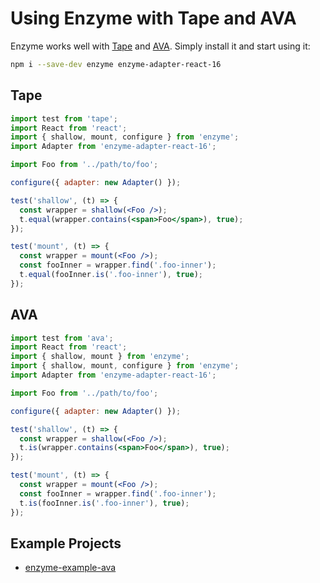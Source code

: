 # Using Enzyme with Tape and AVA

Enzyme works well with [Tape](https://github.com/substack/tape) and [AVA](https://github.com/avajs/ava).
Simply install it and start using it:

```bash
npm i --save-dev enzyme enzyme-adapter-react-16
```

## Tape

```jsx
import test from 'tape';
import React from 'react';
import { shallow, mount, configure } from 'enzyme';
import Adapter from 'enzyme-adapter-react-16';

import Foo from '../path/to/foo';

configure({ adapter: new Adapter() });

test('shallow', (t) => {
  const wrapper = shallow(<Foo />);
  t.equal(wrapper.contains(<span>Foo</span>), true);
});

test('mount', (t) => {
  const wrapper = mount(<Foo />);
  const fooInner = wrapper.find('.foo-inner');
  t.equal(fooInner.is('.foo-inner'), true);
});
```

## AVA


```jsx
import test from 'ava';
import React from 'react';
import { shallow, mount } from 'enzyme';
import { shallow, mount, configure } from 'enzyme';
import Adapter from 'enzyme-adapter-react-16';

import Foo from '../path/to/foo';

configure({ adapter: new Adapter() });

test('shallow', (t) => {
  const wrapper = shallow(<Foo />);
  t.is(wrapper.contains(<span>Foo</span>), true);
});

test('mount', (t) => {
  const wrapper = mount(<Foo />);
  const fooInner = wrapper.find('.foo-inner');
  t.is(fooInner.is('.foo-inner'), true);
});
```

## Example Projects

- [enzyme-example-ava](https://github.com/mikenikles/enzyme-example-ava)
